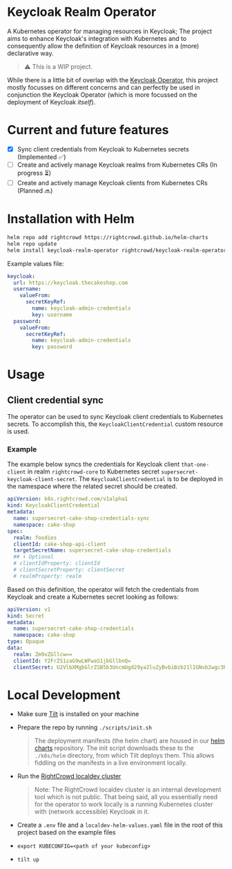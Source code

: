 # Keycloak Realm Operator
A Kubernetes operator for managing resources in Keycloak; The project aims to enhance Keycloak's integration with Kubernetes and to consequently allow the definition of Keycloak resources in a (more) declarative way.

> ⚠️ This is a WIP project.

While there is a little bit of overlap with the [Keycloak Operator](https://www.keycloak.org/operator/installation), this project mostly focusses on different concerns and can perfectly be used in conjunction the Keycloak Operator (which is more focussed on the deployment of Keycloak _itself_).

# Current and future features
- [x] Sync client credentials from Keycloak to Kubernetes secrets (Implemented ✅)
- [ ] Create and actively manage Keycloak realms from Kubernetes CRs (In progress ⏳)
- [ ] Create and actively manage Keycloak clients from Kubernetes CRs (Planned 🔜)

# Installation with Helm
```sh
helm repo add rightcrowd https://rightcrowd.github.io/helm-charts
helm repo update
helm install keycloak-realm-operator rightcrowd/keycloak-realm-operator
```

Example values file:

```yaml
keycloak:
  url: https://keycloak.thecakeshop.com
  username:
    valueFrom:
      secretKeyRef:
        name: keycloak-admin-credentials
        key: username
  password:
    valueFrom:
      secretKeyRef:
        name: keycloak-admin-credentials
        key: password
```

# Usage
## Client credential sync
The operator can be used to sync Keycloak client credentials to Kubernetes secrets.
To accomplish this, the `KeycloakClientCredential` custom resource is used.

### Example
The example below syncs the credentials for Keycloak client `that-one-client` in realm `rightcrowd-core` to Kubernetes secret `supersecret-keycloak-client-secret`.
The `KeycloakClientCredential` is to be deployed in the namespace where the related secret should be created.

```yaml
apiVersion: k8s.rightcrowd.com/v1alpha1
kind: KeycloakClientCredential
metadata:
  name: supersecret-cake-shop-credentials-sync
  namespace: cake-shop
spec:
  realm: foodies
  clientId: cake-shop-api-client
  targetSecretName: supersecret-cake-shop-credentials
  ## ⬇️ Optional
  # clientIdProperty: clientId
  # clientSecretProperty: clientSecret
  # realmProperty: realm
```

Based on this definition, the operator will fetch the credentials from Keycloak and create a  Kubernetes secret looking as follows:
```yaml
apiVersion: v1
kind: Secret
metadata:
  name: supersecret-cake-shop-credentials
  namespace: cake-shop
type: Opaque
data:
  realm: Zm9vZGllcw==
  clientId: Y2FrZS1zaG9wLWFwaS1jbGllbnQ=
  clientSecret: U2VlbXMgbGlrZSB5b3UncmUgd29ya2luZyBvbiBzb21lIGNvb2wgc3R1ZmYg8J+RgCBDaGVjayBvdXQgb3VyIGNhcmVlcnMgcGFnZSEgaHR0cHM6Ly93d3cucmlnaHRjcm93ZC5jb20vY2FyZWVycw==
```

# Local Development
- Make sure [Tilt](https://tilt.dev/) is installed on your machine
- Prepare the repo by running `./scripts/init.sh`
  > The deployment manifests (the helm chart) are housed in our [helm charts](https://github.com/RightCrowd/helm-charts/tree/main/charts/keycloak-realm-operator) repository. The init script downloads these to the `./k8s/helm` directory, from which Tilt deploys them. This allows fiddling on the manifests in a live environment locally.
- Run the [RightCrowd localdev cluster](https://gitlab.com/rightcrowd/platform-infra/-/tree/main/clusters?ref_type=heads)
    > Note: The RightCrowd localdev cluster is an internal development tool which is not public.
    > That being said, all you essentially need for the operator to work locally is a running Kubernetes cluster with (network accessible) Keycloak in it.

- Create a `.env` file and a `localdev-helm-values.yaml` file in the root of this project based on the example files
- `export KUBECONFIG=<path of your kubeconfig>`
- `tilt up`
